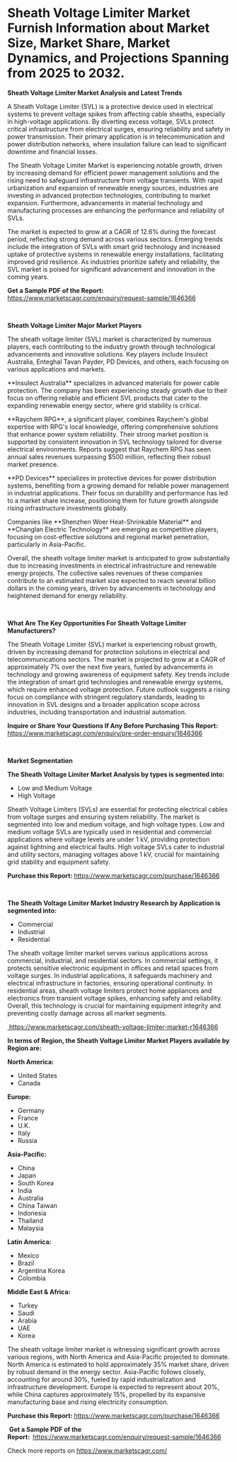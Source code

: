 <p><h1>Sheath Voltage Limiter Market Furnish Information about Market Size, Market Share, Market Dynamics, and Projections Spanning from 2025 to 2032.</h1></p><p><strong>Sheath Voltage Limiter Market Analysis and Latest Trends</strong></p>
<p><p>A Sheath Voltage Limiter (SVL) is a protective device used in electrical systems to prevent voltage spikes from affecting cable sheaths, especially in high-voltage applications. By diverting excess voltage, SVLs protect critical infrastructure from electrical surges, ensuring reliability and safety in power transmission. Their primary application is in telecommunication and power distribution networks, where insulation failure can lead to significant downtime and financial losses.</p><p>The Sheath Voltage Limiter Market is experiencing notable growth, driven by increasing demand for efficient power management solutions and the rising need to safeguard infrastructure from voltage transients. With rapid urbanization and expansion of renewable energy sources, industries are investing in advanced protection technologies, contributing to market expansion. Furthermore, advancements in material technology and manufacturing processes are enhancing the performance and reliability of SVLs.</p><p>The market is expected to grow at a CAGR of 12.6% during the forecast period, reflecting strong demand across various sectors. Emerging trends include the integration of SVLs with smart grid technology and increased uptake of protective systems in renewable energy installations, facilitating improved grid resilience. As industries prioritize safety and reliability, the SVL market is poised for significant advancement and innovation in the coming years.</p></p>
<p><strong>Get a Sample PDF of the Report:&nbsp;</strong> <a href="https://www.marketscagr.com/enquiry/request-sample/1646366?utm_campaign=2318&utm_medium=2&utm_source=Github&utm_content=ia&utm_term=23022025&utm_id=sheath-voltage-limiter">https://www.marketscagr.com/enquiry/request-sample/1646366</a></p>
<p>&nbsp;</p>
<p><strong>Sheath Voltage Limiter Major Market Players</strong></p>
<p><p>The sheath voltage limiter (SVL) market is characterized by numerous players, each contributing to the industry growth through technological advancements and innovative solutions. Key players include Insulect Australia, Enteghal Tavan Payder, PD Devices, and others, each focusing on various applications and markets.</p><p>**Insulect Australia** specializes in advanced materials for power cable protection. The company has been experiencing steady growth due to their focus on offering reliable and efficient SVL products that cater to the expanding renewable energy sector, where grid stability is critical.</p><p>**Raychem RPG**, a significant player, combines Raychem's global expertise with RPG's local knowledge, offering comprehensive solutions that enhance power system reliability. Their strong market position is supported by consistent innovation in SVL technology tailored for diverse electrical environments. Reports suggest that Raychem RPG has seen annual sales revenues surpassing $500 million, reflecting their robust market presence.</p><p>**PD Devices** specializes in protective devices for power distribution systems, benefiting from a growing demand for reliable power management in industrial applications. Their focus on durability and performance has led to a market share increase, positioning them for future growth alongside rising infrastructure investments globally.</p><p>Companies like **Shenzhen Woer Heat-Shrinkable Material** and **Changlan Electric Technology** are emerging as competitive players, focusing on cost-effective solutions and regional market penetration, particularly in Asia-Pacific.</p><p>Overall, the sheath voltage limiter market is anticipated to grow substantially due to increasing investments in electrical infrastructure and renewable energy projects. The collective sales revenues of these companies contribute to an estimated market size expected to reach several billion dollars in the coming years, driven by advancements in technology and heightened demand for energy reliability.</p></p>
<p>&nbsp;</p>
<p><strong>What Are The Key Opportunities For Sheath Voltage Limiter Manufacturers?</strong></p>
<p><p>The Sheath Voltage Limiter (SVL) market is experiencing robust growth, driven by increasing demand for protection solutions in electrical and telecommunications sectors. The market is projected to grow at a CAGR of approximately 7% over the next five years, fueled by advancements in technology and growing awareness of equipment safety. Key trends include the integration of smart grid technologies and renewable energy systems, which require enhanced voltage protection. Future outlook suggests a rising focus on compliance with stringent regulatory standards, leading to innovation in SVL designs and a broader application scope across industries, including transportation and industrial automation.</p></p>
<p><strong>Inquire or Share Your Questions If Any Before Purchasing This Report:</strong> <a href="https://www.marketscagr.com/enquiry/pre-order-enquiry/1646366?utm_campaign=2318&utm_medium=2&utm_source=Github&utm_content=ia&utm_term=23022025&utm_id=sheath-voltage-limiter">https://www.marketscagr.com/enquiry/pre-order-enquiry/1646366</a></p>
<p>&nbsp;</p>
<p><strong>Market Segmentation</strong></p>
<p><strong>The Sheath Voltage Limiter Market Analysis by types is segmented into:</strong></p>
<p><ul><li>Low and Medium Voltage</li><li>High Voltage</li></ul></p>
<p><p>Sheath Voltage Limiters (SVLs) are essential for protecting electrical cables from voltage surges and ensuring system reliability. The market is segmented into low and medium voltage, and high voltage types. Low and medium voltage SVLs are typically used in residential and commercial applications where voltage levels are under 1 kV, providing protection against lightning and electrical faults. High voltage SVLs cater to industrial and utility sectors, managing voltages above 1 kV, crucial for maintaining grid stability and equipment safety.</p></p>
<p><strong>Purchase this Report:&nbsp;</strong><a href="https://www.marketscagr.com/purchase/1646366?utm_campaign=2318&utm_medium=2&utm_source=Github&utm_content=ia&utm_term=23022025&utm_id=sheath-voltage-limiter">https://www.marketscagr.com/purchase/1646366</a></p>
<p>&nbsp;</p>
<p><strong>The Sheath Voltage Limiter Market Industry Research by Application is segmented into:</strong></p>
<p><ul><li>Commercial</li><li>Industrial</li><li>Residential</li></ul></p>
<p><p>The sheath voltage limiter market serves various applications across commercial, industrial, and residential sectors. In commercial settings, it protects sensitive electronic equipment in offices and retail spaces from voltage surges. In industrial applications, it safeguards machinery and electrical infrastructure in factories, ensuring operational continuity. In residential areas, sheath voltage limiters protect home appliances and electronics from transient voltage spikes, enhancing safety and reliability. Overall, this technology is crucial for maintaining equipment integrity and preventing costly damage across all market segments.</p></p>
<p><a href="https://www.marketscagr.com/sheath-voltage-limiter-market-r1646366?utm_campaign=2318&utm_medium=2&utm_source=Github&utm_content=ia&utm_term=23022025&utm_id=sheath-voltage-limiter">&nbsp;https://www.marketscagr.com/sheath-voltage-limiter-market-r1646366</a></p>
<p><strong>In terms of Region, the Sheath Voltage Limiter Market Players available by Region are:</strong></p>
<p>
    <p> <strong> North America: </strong>
        <ul>
            <li>United States</li>
            <li>Canada</li>
        </ul>
        </p> 
    <p> <strong> Europe: </strong>
        <ul>
            <li>Germany</li>
            <li>France</li>
            <li>U.K.</li>
            <li>Italy</li>
            <li>Russia</li>
        </ul>
        </p> 
    <p> <strong> Asia-Pacific: </strong>
        <ul>
            <li>China</li>
            <li>Japan</li>
            <li>South Korea</li>
            <li>India</li>
            <li>Australia</li>
            <li>China Taiwan</li>
            <li>Indonesia</li>
            <li>Thailand</li>
            <li>Malaysia</li>
        </ul>
        </p> 
    <p> <strong> Latin America: </strong>
        <ul>
            <li>Mexico</li>
            <li>Brazil</li>
            <li>Argentina Korea</li>
            <li>Colombia</li>
        </ul>
        </p> 
    <p> <strong> Middle East & Africa: </strong>
        <ul>
            <li>Turkey</li>
            <li>Saudi</li>
            <li>Arabia</li>
            <li>UAE</li>
            <li>Korea</li>
        </ul>
    </p>
    </p>
<p><p>The sheath voltage limiter market is witnessing significant growth across various regions, with North America and Asia-Pacific projected to dominate. North America is estimated to hold approximately 35% market share, driven by robust demand in the energy sector. Asia-Pacific follows closely, accounting for around 30%, fueled by rapid industrialization and infrastructure development. Europe is expected to represent about 20%, while China captures approximately 15%, propelled by its expansive manufacturing base and rising electricity consumption.</p></p>
<p><strong>Purchase this Report: </strong><a href="https://www.marketscagr.com/purchase/1646366?utm_campaign=2318&utm_medium=2&utm_source=Github&utm_content=ia&utm_term=23022025&utm_id=sheath-voltage-limiter">https://www.marketscagr.com/purchase/1646366</a></p>
<p>&nbsp;<strong>Get a Sample PDF of the Report:&nbsp;&nbsp;</strong><a href="https://www.marketscagr.com/enquiry/request-sample/1646366?utm_campaign=2318&utm_medium=2&utm_source=Github&utm_content=ia&utm_term=23022025&utm_id=sheath-voltage-limiter">https://www.marketscagr.com/enquiry/request-sample/1646366</a></p>
<p><strong></strong></p>
<p>Check more reports on <a href="https://www.marketscagr.com/?utm_campaign=2318&utm_medium=2&utm_source=Github&utm_content=ia&utm_term=23022025&utm_id=sheath-voltage-limiter">https://www.marketscagr.com/</a></p>